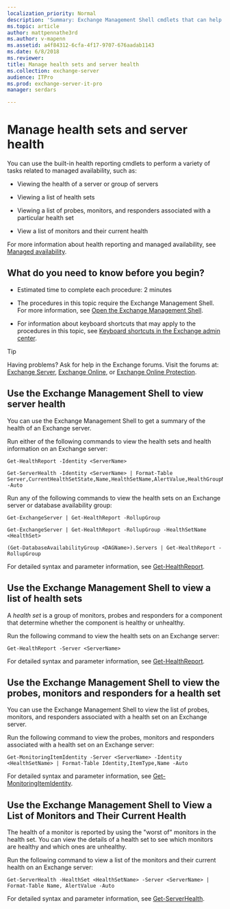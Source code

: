 ```yaml
---
localization_priority: Normal
description: 'Summary: Exchange Management Shell cmdlets that can help you monitor the health of your Exchange organization.'
ms.topic: article
author: mattpennathe3rd
ms.author: v-mapenn
ms.assetid: a4f84312-6cfa-4f17-9707-676aadab1143
ms.date: 6/8/2018
ms.reviewer:
title: Manage health sets and server health
ms.collection: exchange-server
audience: ITPro
ms.prod: exchange-server-it-pro
manager: serdars

---
```


# Manage health sets and server health

You can use the built-in health reporting cmdlets to perform a variety of tasks related to managed availability, such as:

- Viewing the health of a server or group of servers

- Viewing a list of health sets

- Viewing a list of probes, monitors, and responders associated with a particular health set

- View a list of monitors and their current health

For more information about health reporting and managed availability, see [Managed availability](managed-availability.md).

## What do you need to know before you begin?

- Estimated time to complete each procedure: 2 minutes

- The procedures in this topic require the Exchange Management Shell. For more information, see [Open the Exchange Management Shell](https://technet.microsoft.com/library/63976059-25f8-4b4f-b597-633e78b803c0.aspx).

- For information about keyboard shortcuts that may apply to the procedures in this topic, see [Keyboard shortcuts in the Exchange admin center](../../about-documentation/exchange-admin-center-keyboard-shortcuts.md).

> [!TIP]
> Having problems? Ask for help in the Exchange forums. Visit the forums at: [Exchange Server](https://go.microsoft.com/fwlink/p/?linkId=60612), [Exchange Online](https://go.microsoft.com/fwlink/p/?linkId=267542), or [Exchange Online Protection](https://go.microsoft.com/fwlink/p/?linkId=285351).

## Use the Exchange Management Shell to view server health

You can use the Exchange Management Shell to get a summary of the health of an Exchange server.

Run either of the following commands to view the health sets and health information on an Exchange server:

```
Get-HealthReport -Identity <ServerName>
```

```
Get-ServerHealth -Identity <ServerName> | Format-Table Server,CurrentHealthSetState,Name,HealthSetName,AlertValue,HealthGroupName -Auto
```

Run any of the following commands to view the health sets on an Exchange server or database availability group:

```
Get-ExchangeServer | Get-HealthReport -RollupGroup
```

```
Get-ExchangeServer | Get-HealthReport -RollupGroup -HealthSetName <HealthSet>
```

```
(Get-DatabaseAvailabilityGroup <DAGName>).Servers | Get-HealthReport -RollupGroup
```

For detailed syntax and parameter information, see [Get-HealthReport](https://technet.microsoft.com/library/f33fbed5-0e01-4d7e-a252-121b2afb6864.aspx).

## Use the Exchange Management Shell to view a list of health sets

A *health set* is a group of monitors, probes and responders for a component that determine whether the component is healthy or unhealthy.

Run the following command to view the health sets on an Exchange server:

```
Get-HealthReport -Server <ServerName>
```

For detailed syntax and parameter information, see [Get-HealthReport](https://technet.microsoft.com/library/f33fbed5-0e01-4d7e-a252-121b2afb6864.aspx).

## Use the Exchange Management Shell to view the probes, monitors and responders for a health set

You can use the Exchange Management Shell to view the list of probes, monitors, and responders associated with a health set on an Exchange server.

Run the following command to view the probes, monitors and responders associated with a health set on an Exchange server:

```
Get-MonitoringItemIdentity -Server <ServerName> -Identity <HealthSetName> | Format-Table Identity,ItemType,Name -Auto
```

For detailed syntax and parameter information, see [Get-MonitoringItemIdentity](https://technet.microsoft.com/library/7a4da080-0fe6-4dd7-85a2-cceeb68f95e0.aspx).

## Use the Exchange Management Shell to View a List of Monitors and Their Current Health

The health of a monitor is reported by using the "worst of" monitors in the health set. You can view the details of a health set to see which monitors are healthy and which ones are unhealthy.

Run the following command to view a list of the monitors and their current health on an Exchange server:

```
Get-ServerHealth -HealthSet <HealthSetName> -Server <ServerName> | Format-Table Name, AlertValue -Auto
```

For detailed syntax and parameter information, see [Get-ServerHealth](https://technet.microsoft.com/library/ca9cff3a-ecda-422d-abd7-b7d8da71a6c7.aspx).
